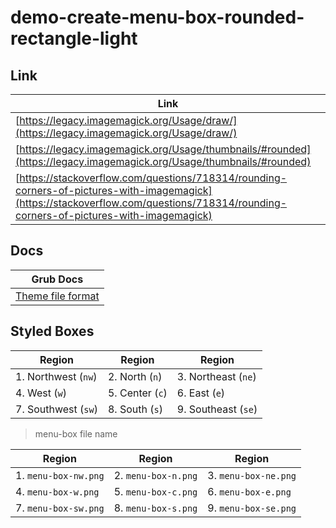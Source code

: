 

# demo-create-menu-box-rounded-rectangle-light


## Link

| Link |
| ------- |
| [https://legacy.imagemagick.org/Usage/draw/](https://legacy.imagemagick.org/Usage/draw/) |
| [https://legacy.imagemagick.org/Usage/thumbnails/#rounded](https://legacy.imagemagick.org/Usage/thumbnails/#rounded) |
| [https://stackoverflow.com/questions/718314/rounding-corners-of-pictures-with-imagemagick](https://stackoverflow.com/questions/718314/rounding-corners-of-pictures-with-imagemagick) |


## Docs

| Grub Docs |
| ---- |
| [Theme file format](https://www.gnu.org/software/grub/manual/grub/html_node/Theme-file-format.html) |




## Styled Boxes

| Region              | Region          | Region              |
| ------------------- | --------------- | ------------------- |
| 1. Northwest (`nw`) | 2. North (`n`)  | 3. Northeast (`ne`) |
| 4. West (`w`)       | 5. Center (`c`) | 6. East (`e`)       |
| 7. Southwest (`sw`) | 8. South (`s`)  | 9. Southeast (`se`) |

> menu-box file name

| Region               | Region              | Region               |
| -------------------- | ------------------- | -------------------- |
| 1. `menu-box-nw.png` | 2. `menu-box-n.png` | 3. `menu-box-ne.png` |
| 4. `menu-box-w.png`  | 5. `menu-box-c.png` | 6. `menu-box-e.png`  |
| 7. `menu-box-sw.png` | 8. `menu-box-s.png` | 9. `menu-box-se.png` |
